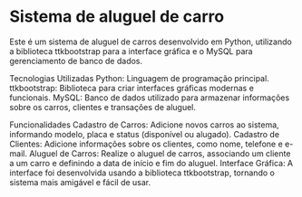 # Sistema de aluguel de carro 
Este é um sistema de aluguel de carros desenvolvido em Python, utilizando a biblioteca ttkbootstrap para a interface gráfica e o MySQL para gerenciamento de banco de dados.

Tecnologias Utilizadas
Python: Linguagem de programação principal.
ttkbootstrap: Biblioteca para criar interfaces gráficas modernas e funcionais.
MySQL: Banco de dados utilizado para armazenar informações sobre os carros, clientes e transações de aluguel.

Funcionalidades
Cadastro de Carros: Adicione novos carros ao sistema, informando modelo, placa e status (disponível ou alugado).
Cadastro de Clientes: Adicione informações sobre os clientes, como nome, telefone e e-mail.
Aluguel de Carros: Realize o aluguel de carros, associando um cliente a um carro e definindo a data de início e fim do aluguel.
Interface Gráfica: A interface foi desenvolvida usando a biblioteca ttkbootstrap, tornando o sistema mais amigável e fácil de usar.

